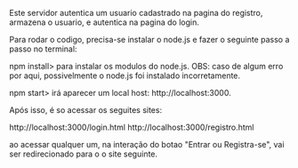 Este servidor autentica um usuario cadastrado na pagina do registro, armazena o usuario, e autentica na pagina do login.

Para rodar o codigo, precisa-se instalar o node.js e fazer o seguinte passo a passo no terminal:

npm install> para instalar os modulos do node.js. OBS: caso de algum erro por aqui, possivelmente o node.js foi instalado incorretamente.

npm start> irá aparecer um local host: http://localhost:3000.

Após isso, é so acessar os seguites sites: 

http://localhost:3000/login.html
http://localhost:3000/registro.html

ao acessar qualquer um, na interação do botao "Entrar ou Registra-se", vai ser redirecionado para o o site seguinte.

